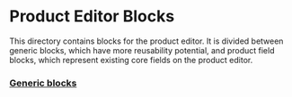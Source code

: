 # Product Editor Blocks

This directory contains blocks for the product editor. It is divided between generic blocks, which have more reusability potential, and product field blocks, which represent existing core fields on the product editor.


### [Generic blocks](generic/README.md)
